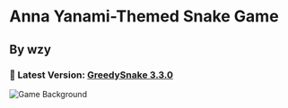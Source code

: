 # Anna Yanami-Themed Snake Game  
## **By wzy**  
### 🌟 Latest Version: [GreedySnake 3.3.0](https://github.com/HistoriaNonVult/Yanami-Anna-GreedySnake/tree/main/dist/GreedySnake3.3.0.exe)  

![Game Background](https://github.com/user-attachments/assets/7449dc61-60f4-4778-9bd6-39c3ef89d08b)  

